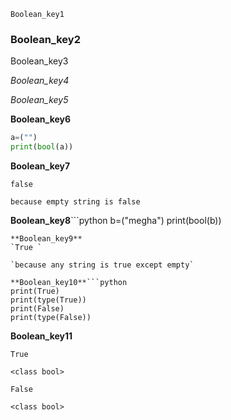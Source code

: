 ```ngMeta
Boolean_key1
```
### Boolean_key2
Boolean_key3

*Boolean_key4*



*Boolean_key5*

**Boolean_key6**

```python
a=("")
print(bool(a))
```
**Boolean_key7**

`false `

`because empty string is false`

**Boolean_key8**```python
b=("megha")
print(bool(b))
```
**Boolean_key9**
`True `

`because any string is true except empty`

**Boolean_key10**```python
print(True)
print(type(True))
print(False)
print(type(False))
```
**Boolean_key11**

`True`

`<class bool>`

`False`

`<class bool>`


